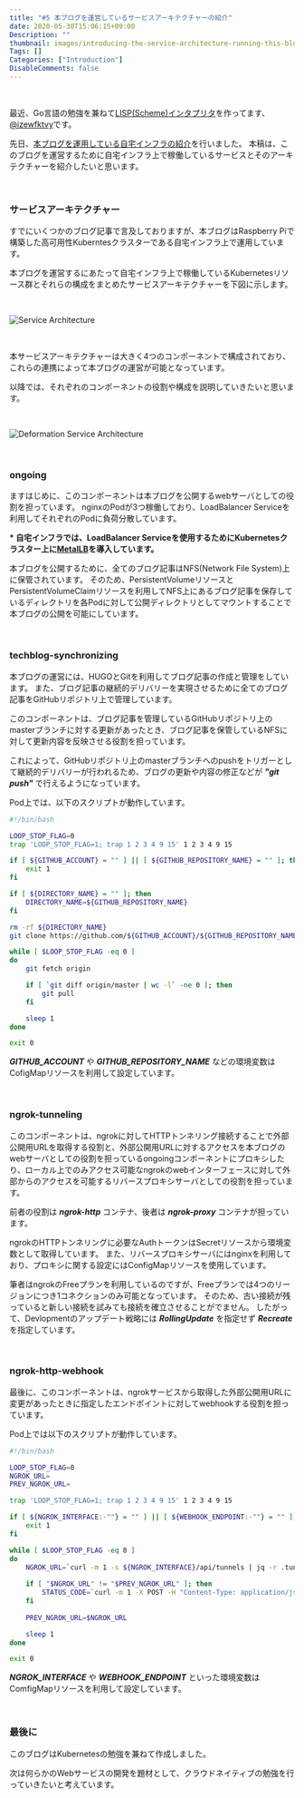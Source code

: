 ```yaml
---
title: "#5 本ブログを運営しているサービスアーキテクチャーの紹介"
date: 2020-05-30T15:06:15+09:00
Description: ""
thumbnail: images/introducing-the-service-architecture-running-this-blog/service_architecture.jpg
Tags: []
Categories: ["Introduction"]
DisableComments: false
---
```


&nbsp;

最近、Go言語の勉強を兼ねて[LISP(Scheme)インタプリタ](https://github.com/izewfktvy533zjmn/goliath)を作ってます、[@izewfktvy](https://twitter.com/izewfktvy)です。

先日、[本ブログを運用している自宅インフラの紹介](http://techblog.on-going.jp/posts/introducing-the-architecture-of-raspberry-pi-kubernetes-cluster-named-makina-that-operates-this-blog/)を行いました。
本稿は、このブログを運営するために自宅インフラ上で稼働しているサービスとそのアーキテクチャーを紹介したいと思います。

&nbsp;



### サービスアーキテクチャー
すでにいくつかのブログ記事で言及しておりますが、本ブログはRaspberry Piで構築した高可用性Kuberntesクラスターである自宅インフラ上で運用しています。

本ブログを運営するにあたって自宅インフラ上で稼働しているKubernetesリソース群とそれらの構成をまとめたサービスアーキテクチャーを下図に示します。



&nbsp;

![Service Architecture](images/introducing-the-service-architecture-running-this-blog/service_architecture.jpg)

&nbsp;

本サービスアーキテクチャーは大きく4つのコンポーネントで構成されており、これらの連携によって本ブログの運営が可能となっています。

以降では、それぞれのコンポーネントの役割や構成を説明していきたいと思います。

&nbsp;

![Deformation Service Architecture](images/introducing-the-service-architecture-running-this-blog/deformation_service_architecture.jpg)

&nbsp;



### ongoing
ますはじめに、このコンポーネントは本ブログを公開するwebサーバとしての役割を担っています。
nginxのPodが3つ稼働しており、LoadBalancer Serviceを利用してそれぞれのPodに負荷分散しています。

**\* 自宅インフラでは、LoadBalancer Serviceを使用するためにKubernetesクラスター上に[MetalLB](https://metallb.universe.tf/)を導入しています。**

本ブログを公開するために、全てのブログ記事はNFS(Network File System)上に保管されています。
そのため、PersistentVolumeリソースとPersistentVolumeClaimリソースを利用してNFS上にあるブログ記事を保存しているディレクトリを各Podに対して公開ディレクトリとしてマウントすることで本ブログの公開を可能にしています。

&nbsp;



### techblog-synchronizing

本ブログの運営には、HUGOとGitを利用してブログ記事の作成と管理をしています。
また、ブログ記事の継続的デリバリーを実現させるために全てのブログ記事をGitHubリポジトリ上で管理しています。

このコンポーネントは、ブログ記事を管理しているGitHubリポジトリ上のmasterブランチに対する更新があったとき、ブログ記事を保管しているNFSに対して更新内容を反映させる役割を担っています。

これによって、GitHubリポジトリ上のmasterブランチへのpushをトリガーとして継続的デリバリーが行われるため、ブログの更新や内容の修正などが ***"git push"*** で行えるようになっています。

Pod上では、以下のスクリプトが動作しています。

```bash
#!/bin/bash

LOOP_STOP_FLAG=0
trap 'LOOP_STOP_FLAG=1; trap 1 2 3 4 9 15' 1 2 3 4 9 15

if [ ${GITHUB_ACCOUNT} = "" ] || [ ${GITHUB_REPOSITORY_NAME} = "" ]; then
    exit 1
fi

if [ ${DIRECTORY_NAME} = "" ]; then
    DIRECTORY_NAME=${GITHUB_REPOSITORY_NAME}
fi

rm -rf ${DIRECTORY_NAME}
git clone https://github.com/${GITHUB_ACCOUNT}/${GITHUB_REPOSITORY_NAME}.git ${DIRECTORY_NAME}

while [ $LOOP_STOP_FLAG -eq 0 ]
do
    git fetch origin

    if [ `git diff origin/master | wc -l` -ne 0 ]; then
        git pull
    fi

    sleep 1
done

exit 0
```

***GITHUB_ACCOUNT*** や ***GITHUB_REPOSITORY_NAME*** などの環境変数はCofigMapリソースを利用して設定しています。

&nbsp;



### ngrok-tunneling

このコンポーネントは、ngrokに対してHTTPトンネリング接続することで外部公開用URLを取得する役割と、外部公開用URLに対するアクセスを本ブログのwebサーバとしての役割を担っているongoingコンポーネントにプロキシしたり、ローカル上でのみアクセス可能なngrokのwebインターフェースに対して外部からのアクセスを可能するリバースプロキシサーバとしての役割を担っています。

前者の役割は ***ngrok-http*** コンテナ、後者は ***ngrok-proxy*** コンテナが担っています。

ngrokのHTTPトンネリングに必要なAuthトークンはSecretリソースから環境変数として取得しています。
また、リバースプロキシサーバにはnginxを利用しており、プロキシに関する設定にはConfigMapリソースを使用しています。


筆者はngrokのFreeプランを利用しているのですが、Freeプランでは4つのリージョンにつき1コネクションのみ可能となっています。
そのため、古い接続が残っていると新しい接続を試みても接続を確立させることがでません。
したがって、Devlopmentのアップデート戦略には ***RollingUpdate*** を指定せず ***Recreate*** を指定しています。

&nbsp;



### ngrok-http-webhook

最後に、このコンポーネントは、ngrokサービスから取得した外部公開用URLに変更があったときに指定したエンドポイントに対してwebhookする役割を担っています。


Pod上では以下のスクリプトが動作しています。

```bash
#!/bin/bash

LOOP_STOP_FLAG=0
NGROK_URL=
PREV_NGROK_URL=

trap 'LOOP_STOP_FLAG=1; trap 1 2 3 4 9 15' 1 2 3 4 9 15

if [ ${NGROK_INTERFACE:-""} = "" ] || [ ${WEBHOOK_ENDPOINT:-""} = "" ]; then
    exit 1
fi

while [ $LOOP_STOP_FLAG -eq 0 ]
do
    NGROK_URL=`curl -m 1 -s ${NGROK_INTERFACE}/api/tunnels | jq -r .tunnels[].public_url | grep --color=never https://*`
    
    if [ "$NGROK_URL" != "$PREV_NGROK_URL" ]; then
        STATUS_CODE=`curl -m 1 -X POST -H "Content-Type: application/json" -d "{\"ngrok_url\":\"$NGROK_URL\"}" $WEBHOOK_ENDPOINT -o /dev/null -w '%{http_code}' -s`
    fi
    
    PREV_NGROK_URL=$NGROK_URL

    sleep 1
done

exit 0
```

***NGROK_INTERFACE*** や ***WEBHOOK_ENDPOINT*** といった環境変数はComfigMapリソースを利用して設定しています。


&nbsp;



### 最後に

このブログはKubernetesの勉強を兼ねて作成しました。

次は何らかのWebサービスの開発を題材として、クラウドネイティブの勉強を行っていきたいと考えています。

&nbsp;
